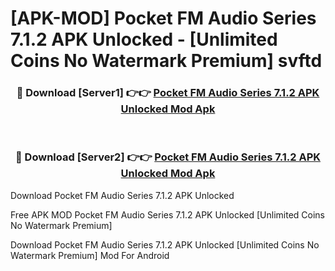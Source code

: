 # [APK-MOD] Pocket FM  Audio Series 7.1.2 APK Unlocked - [Unlimited Coins No Watermark Premium] svftd



<div align="center">
<h3>🔴 Download [Server1] 👉👉 <a href="https://momento.my/?title=Pocket_FM__Audio_Series_7.1.2_APK_Unlocked">Pocket FM  Audio Series 7.1.2 APK Unlocked Mod Apk</a></h3><br>

<h3>🔴 Download [Server2] 👉👉 <a href="https://momento.my/?title=Pocket_FM__Audio_Series_7.1.2_APK_Unlocked">Pocket FM  Audio Series 7.1.2 APK Unlocked Mod Apk</a></h3>
</div>



Download Pocket FM  Audio Series 7.1.2 APK Unlocked 

Free APK MOD Pocket FM  Audio Series 7.1.2 APK Unlocked [Unlimited Coins No Watermark Premium]

Download Pocket FM  Audio Series 7.1.2 APK Unlocked [Unlimited Coins No Watermark Premium] Mod For Android
